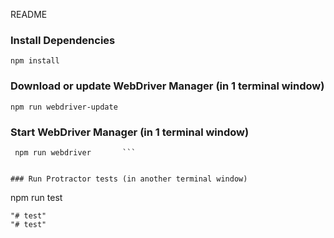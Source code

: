 README

### Install Dependencies

```
npm install
```

### Download or update WebDriver Manager (in 1 terminal window)

```
npm run webdriver-update
```

### Start WebDriver Manager (in 1 terminal window)

     npm run webdriver       ```

```

### Run Protractor tests (in another terminal window)

```
npm run test
```
"# test" 
"# test" 
